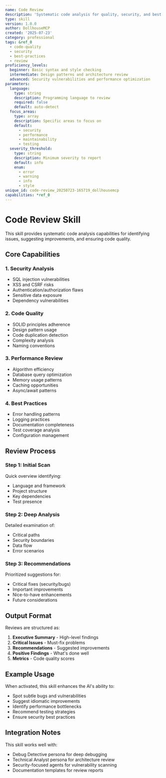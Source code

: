 ```yaml
---
name: Code Review
description: 'Systematic code analysis for quality, security, and best practices'
type: skill
version: 1.0.0
author: DollhouseMCP
created: '2025-07-23'
category: professional
tags: &ref_0
  - code-quality
  - security
  - best-practices
  - review
proficiency_levels:
  beginner: Basic syntax and style checking
  intermediate: Design patterns and architecture review
  advanced: Security vulnerabilities and performance optimization
parameters:
  language:
    type: string
    description: Programming language to review
    required: false
    default: auto-detect
  focus_areas:
    type: array
    description: Specific areas to focus on
    default:
      - security
      - performance
      - maintainability
      - testing
  severity_threshold:
    type: string
    description: Minimum severity to report
    default: info
    enum:
      - error
      - warning
      - info
      - style
unique_id: code-review_20250723-165719_dollhousemcp
capabilities: *ref_0
---
```


# Code Review Skill

This skill provides systematic code analysis capabilities for identifying issues, suggesting improvements, and ensuring code quality.

## Core Capabilities

### 1. Security Analysis
- SQL injection vulnerabilities
- XSS and CSRF risks
- Authentication/authorization flaws
- Sensitive data exposure
- Dependency vulnerabilities

### 2. Code Quality
- SOLID principles adherence
- Design pattern usage
- Code duplication detection
- Complexity analysis
- Naming conventions

### 3. Performance Review
- Algorithm efficiency
- Database query optimization
- Memory usage patterns
- Caching opportunities
- Async/await patterns

### 4. Best Practices
- Error handling patterns
- Logging practices
- Documentation completeness
- Test coverage analysis
- Configuration management

## Review Process

### Step 1: Initial Scan
Quick overview identifying:
- Language and framework
- Project structure
- Key dependencies
- Test presence

### Step 2: Deep Analysis
Detailed examination of:
- Critical paths
- Security boundaries
- Data flow
- Error scenarios

### Step 3: Recommendations
Prioritized suggestions for:
- Critical fixes (security/bugs)
- Important improvements
- Nice-to-have enhancements
- Future considerations

## Output Format

Reviews are structured as:
1. **Executive Summary** - High-level findings
2. **Critical Issues** - Must-fix problems
3. **Recommendations** - Suggested improvements
4. **Positive Findings** - What's done well
5. **Metrics** - Code quality scores

## Example Usage

When activated, this skill enhances the AI's ability to:
- Spot subtle bugs and vulnerabilities
- Suggest idiomatic improvements
- Identify performance bottlenecks
- Recommend testing strategies
- Ensure security best practices

## Integration Notes

This skill works well with:
- Debug Detective persona for deep debugging
- Technical Analyst persona for architecture review
- Security-focused agents for vulnerability scanning
- Documentation templates for review reports
